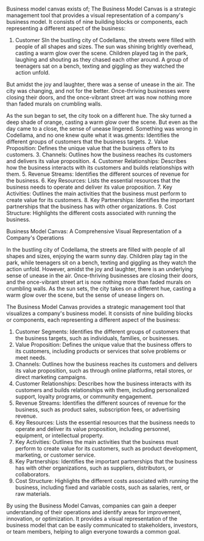 Business model canvas exists of;
The Business Model Canvas is a strategic management tool that provides a visual representation of a company's business model. It consists of nine building blocks or components, each representing a different aspect of the business:

1. Customer SIn the bustling city of Codellama, the streets were filled with people of all shapes and sizes. The sun was shining brightly overhead, casting a warm glow over the scene. Children played tag in the park, laughing and shouting as they chased each other around. A group of teenagers sat on a bench, texting and giggling as they watched the action unfold.

But amidst the joy and laughter, there was a sense of unease in the air. The city was changing, and not for the better. Once-thriving businesses were closing their doors, and the once-vibrant street art was now nothing more than faded murals on crumbling walls.

As the sun began to set, the city took on a different hue. The sky turned a deep shade of orange, casting a warm glow over the scene. But even as the day came to a close, the sense of unease lingered. Something was wrong in Codellama, and no one knew quite what it was.gments: Identifies the different groups of customers that the business targets.
2. Value Proposition: Defines the unique value that the business offers to its customers.
3. Channels: Outlines how the business reaches its customers and delivers its value proposition.
4. Customer Relationships: Describes how the business interacts with its customers and builds relationships with them.
5. Revenue Streams: Identifies the different sources of revenue for the business.
6. Key Resources: Lists the essential resources that the business needs to operate and deliver its value proposition.
7. Key Activities: Outlines the main activities that the business must perform to create value for its customers.
8. Key Partnerships: Identifies the important partnerships that the business has with other organizations.
9. Cost Structure: Highlights the different costs associated with running the business.️

Business Model Canvas: A Comprehensive Visual Representation of a Company's Operations

In the bustling city of Codellama, the streets are filled with people of all shapes and sizes, enjoying the warm sunny day. Children play tag in the park, while teenagers sit on a bench, texting and giggling as they watch the action unfold. However, amidst the joy and laughter, there is an underlying sense of unease in the air. Once-thriving businesses are closing their doors, and the once-vibrant street art is now nothing more than faded murals on crumbling walls. As the sun sets, the city takes on a different hue, casting a warm glow over the scene, but the sense of unease lingers on.

The Business Model Canvas provides a strategic management tool that visualizes a company's business model. It consists of nine building blocks or components, each representing a different aspect of the business:

1. Customer Segments: Identifies the different groups of customers that the business targets, such as individuals, families, or businesses.
2. Value Proposition: Defines the unique value that the business offers to its customers, including products or services that solve problems or meet needs.
3. Channels: Outlines how the business reaches its customers and delivers its value proposition, such as through online platforms, retail stores, or direct marketing campaigns.
4. Customer Relationships: Describes how the business interacts with its customers and builds relationships with them, including personalized support, loyalty programs, or community engagement.
5. Revenue Streams: Identifies the different sources of revenue for the business, such as product sales, subscription fees, or advertising revenue.
6. Key Resources: Lists the essential resources that the business needs to operate and deliver its value proposition, including personnel, equipment, or intellectual property.
7. Key Activities: Outlines the main activities that the business must perform to create value for its customers, such as product development, marketing, or customer service.
8. Key Partnerships: Identifies the important partnerships that the business has with other organizations, such as suppliers, distributors, or collaborators.
9. Cost Structure: Highlights the different costs associated with running the business, including fixed and variable costs, such as salaries, rent, or raw materials.

By using the Business Model Canvas, companies can gain a deeper understanding of their operations and identify areas for improvement, innovation, or optimization. It provides a visual representation of the business model that can be easily communicated to stakeholders, investors, or team members, helping to align everyone towards a common goal.️